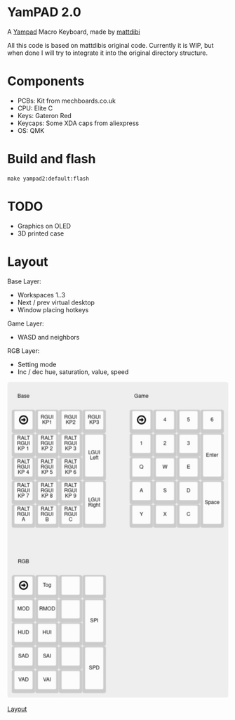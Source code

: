 # YamPAD 2.0

A [Yampad](https://github.com/mattdibi/yampad) Macro Keyboard, made by [mattdibi](https://github.com/mattdibi)

All this code is based on mattdibis original code. Currently it is WIP, but when done I will try to integrate it into the original directory structure.

# Components

- PCBs: Kit from mechboards.co.uk
- CPU: Elite C
- Keys: Gateron Red
- Keycaps: Some XDA caps from aliexpress
- OS: QMK

# Build and flash

    make yampad2:default:flash

# TODO

- Graphics on OLED
- 3D printed case

# Layout

Base Layer:

- Workspaces 1..3
- Next / prev virtual desktop
- Window placing hotkeys

Game Layer:

- WASD and neighbors

RGB Layer:

- Setting mode
- Inc / dec hue, saturation, value, speed

![Layout](keyboard-layout.jpg)

[Layout](http://www.keyboard-layout-editor.com/#/gists/dabc14c341cc6295318cdff5066702d0)
